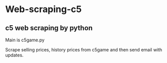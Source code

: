 # Web-scraping-c5

## c5 web scraping by python

Main is c5game.py

Scrape selling prices, history prices from c5game and then send email with updates. 
